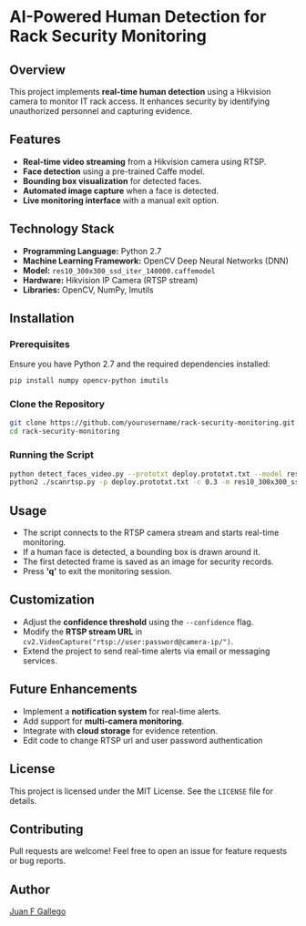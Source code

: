 # AI-Powered Human Detection for Rack Security Monitoring

## Overview
This project implements **real-time human detection** using a Hikvision camera to monitor IT rack access. It enhances security by identifying unauthorized personnel and capturing evidence.

## Features
- **Real-time video streaming** from a Hikvision camera using RTSP.
- **Face detection** using a pre-trained Caffe model.
- **Bounding box visualization** for detected faces.
- **Automated image capture** when a face is detected.
- **Live monitoring interface** with a manual exit option.

## Technology Stack
- **Programming Language:** Python 2.7
- **Machine Learning Framework:** OpenCV Deep Neural Networks (DNN)
- **Model:** `res10_300x300_ssd_iter_140000.caffemodel`
- **Hardware:** Hikvision IP Camera (RTSP stream)
- **Libraries:** OpenCV, NumPy, Imutils

## Installation
### Prerequisites
Ensure you have Python 2.7 and the required dependencies installed:

```sh
pip install numpy opencv-python imutils
```

### Clone the Repository
```sh
git clone https://github.com/yourusername/rack-security-monitoring.git
cd rack-security-monitoring
```

### Running the Script
```sh
python detect_faces_video.py --prototxt deploy.prototxt.txt --model res10_300x300_ssd_iter_140000.caffemodel --confidence 0.5
python2 ./scanrtsp.py -p deploy.prototxt.txt -c 0.3 -m res10_300x300_ssd_iter_140000.caffemodel
```

## Usage
- The script connects to the RTSP camera stream and starts real-time monitoring.
- If a human face is detected, a bounding box is drawn around it.
- The first detected frame is saved as an image for security records.
- Press **'q'** to exit the monitoring session.

## Customization
- Adjust the **confidence threshold** using the `--confidence` flag.
- Modify the **RTSP stream URL** in `cv2.VideoCapture("rtsp://user:password@camera-ip/")`.
- Extend the project to send real-time alerts via email or messaging services.

## Future Enhancements
- Implement a **notification system** for real-time alerts.
- Add support for **multi-camera monitoring**.
- Integrate with **cloud storage** for evidence retention.
- Edit code to change RTSP url and user password authentication

## License
This project is licensed under the MIT License. See the `LICENSE` file for details.

## Contributing
Pull requests are welcome! Feel free to open an issue for feature requests or bug reports.

## Author
[Juan F Gallego](https://github.com/jfernandogg)
